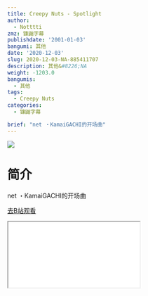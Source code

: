 ```yaml
---
title: Creepy Nuts - Spotlight
author:
  - Notttti
zmz: 镰鼬字幕
publishdate: '2001-01-03'
bangumi: 其他
date: '2020-12-03'
slug: 2020-12-03-NA-885411707
description: 其他&#8226;NA
weight: -1203.0
bangumis:
  - 其他
tags:
  - Creepy Nuts
categories:
  - 镰鼬字幕

brief: "net ・KamaiGACHI的开场曲"
---
```

![](https://raw.githubusercontent.com/tcgriffith/owaraisite/master/static/tmpimg/c4bec8483c7dd380f2283611b3fbb817f5428921.jpg.480.jpg)
# 简介  
net
・KamaiGACHI的开场曲  

[去B站观看](https://www.bilibili.com/video/av885411707/)
<div class ="resp-container"><iframe class="testiframe" src="//player.bilibili.com/player.html?aid=885411707"", scrolling="no", allowfullscreen="true" > </iframe></div> 

